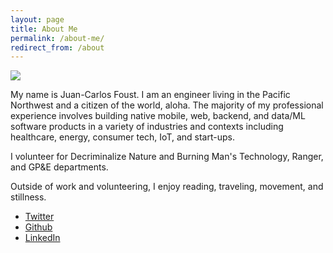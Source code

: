 ```yaml
---
layout: page
title: About Me
permalink: /about-me/
redirect_from: /about
---
```


<img src="https://f001.backblazeb2.com/file/fototropik/albums/ruston/ruston-3.jpg">

My name is Juan-Carlos Foust. I am an engineer living in the Pacific Northwest and a citizen of the world, aloha. The majority of my professional experience involves building native mobile, web, backend, and data/ML software products in a variety of industries and contexts including healthcare, energy, consumer tech, IoT, and start-ups.

I volunteer for Decriminalize Nature and Burning Man's Technology, Ranger, and GP&E departments.

Outside of work and volunteering, I enjoy reading, traveling, movement, and stillness.

- [Twitter](https://twitter.com/kharmabum)
- [Github](https://github.com/kharmabum)
- [LinkedIn](https://www.linkedin.com/in/foustjc/)

